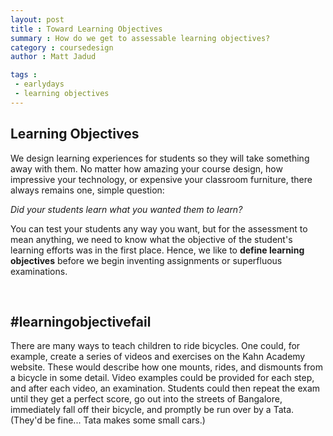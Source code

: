 ```yaml
---
layout: post
title : Toward Learning Objectives
summary : How do we get to assessable learning objectives?
category : coursedesign
author : Matt Jadud

tags : 
 - earlydays
 - learning objectives
---
```


## Learning Objectives

We design learning experiences for students so they will take something away with them. No matter how amazing your course design, how impressive your technology, or expensive your classroom furniture, there always remains one, simple question:

*Did your students learn what you wanted them to learn?*

You can test your students any way you want, but for the assessment to mean anything, we need to know what the objective of the student's learning efforts was in the first place. Hence, we like to **define learning objectives** before we begin inventing assignments or superfluous examinations.

<div class="row">
	<div class="span2">&nbsp;</div>
	<div class="span8 well">
	<h2>#learningobjectivefail</h2>
There are many ways to teach children to ride bicycles. One could, for example, create a series of videos and exercises on the Kahn Academy website. These would describe how one mounts, rides, and dismounts from a bicycle in some detail. Video examples could be provided for each step, and after each video, an examination. Students could then repeat the exam until they get a perfect score, go out into the streets of Bangalore, immediately fall off their bicycle, and promptly be run over by a Tata. (They'd be fine... Tata makes some small cars.)
	</div>
	<div class="span2">&nbsp;</div>
</div>